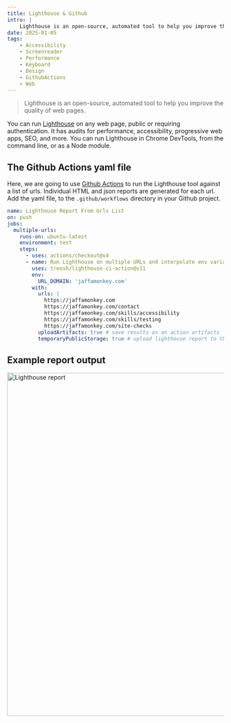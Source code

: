 ```yaml
---
title: Lighthouse & Github
intro: |
    Lighthouse is an open-source, automated tool to help you improve the quality of web pages.
date: 2025-01-05
tags:
    - Accessibility
    - Screenreader
    - Performance
    - Keyboard
    - Design
    - GithubActions
    - Web
---
```


> Lighthouse is an open-source, automated tool to help you improve the quality of web pages.

You can run [Lighthouse](https://developer.chrome.com/docs/lighthouse/overview/) on any web page, public or requiring authentication. It has audits for performance, accessibility, progressive web apps, SEO, and more. You can run Lighthouse in Chrome DevTools, from the command line, or as a Node module.

## The Github Actions yaml file

Here, we are going to use [Github Actions](https://github.com/features/actions) to run the Lighthouse tool against a list of urls. Individual HTML and json reports are generated for each url. Add the yaml file, to the `.github/workflows` directory in your Github project.

```yaml
name: Lighthouse Report From Urls List
on: push
jobs:
  multiple-urls:
    runs-on: ubuntu-latest
    environment: test
    steps:
      - uses: actions/checkout@v4
      - name: Run Lighthouse on multiple URLs and interpolate env variables.
        uses: treosh/lighthouse-ci-action@v11
        env:
          URL_DOMAIN: 'jaffamonkey.com'
        with:
          urls: |
            https://jaffamonkey.com
            https://jaffamonkey.com/contact
            https://jaffamonkey.com/skills/accessibility
            https://jaffamonkey.com/skills/testing
            https://jaffamonkey.com/site-checks
          uploadArtifacts: true # save results as an action artifacts
          temporaryPublicStorage: true # upload lighthouse report to the temporary storage

```
## Example report output

<picture>
    <img src="/assets/img/lighthouse-githubactions.png" alt="Lighthouse report" width="800" decoding="async" />
</picture>

